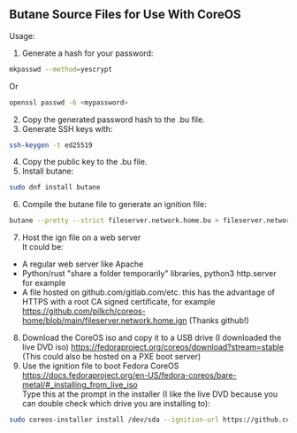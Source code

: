 ## Butane Source Files for Use With CoreOS

Usage:
1. Generate a hash for your password:  
```bash
mkpasswd --method=yescrypt
```
Or
```bash
openssl passwd -6 <mypassword>
```
2. Copy the generated password hash to the .bu file.
3. Generate SSH keys with:
```bash
ssh-keygen -t ed25519
```
4. Copy the public key to the .bu file.
5. Install butane:
```bash
sudo dnf install butane
```
6. Compile the butane file to generate an ignition file:
```bash
butane --pretty --strict fileserver.network.home.bu > fileserver.network.home.ign
```
7. Host the ign file on a web server  
It could be:
 - A regular web server like Apache
 - Python/rust "share a folder temporarily" libraries, python3 http.server for example
 - A file hosted on github.com/gitlab.com/etc. this has the advantage of HTTPS with a root CA signed certificate, for example https://github.com/pilkch/coreos-home/blob/main/fileserver.network.home.ign (Thanks github!)
8. Download the CoreOS iso and copy it to a USB drive (I downloaded the live DVD iso) https://fedoraproject.org/coreos/download?stream=stable (This could also be hosted on a PXE boot server)
9. Use the ignition file to boot Fedora CoreOS https://docs.fedoraproject.org/en-US/fedora-coreos/bare-metal/#_installing_from_live_iso  
Type this at the prompt in the installer (I like the live DVD because you can double check which drive you are installing to):
```bash
sudo coreos-installer install /dev/sda --ignition-url https://github.com/pilkch/coreos-home/blob/main/fileserver.network.home.bu
```
